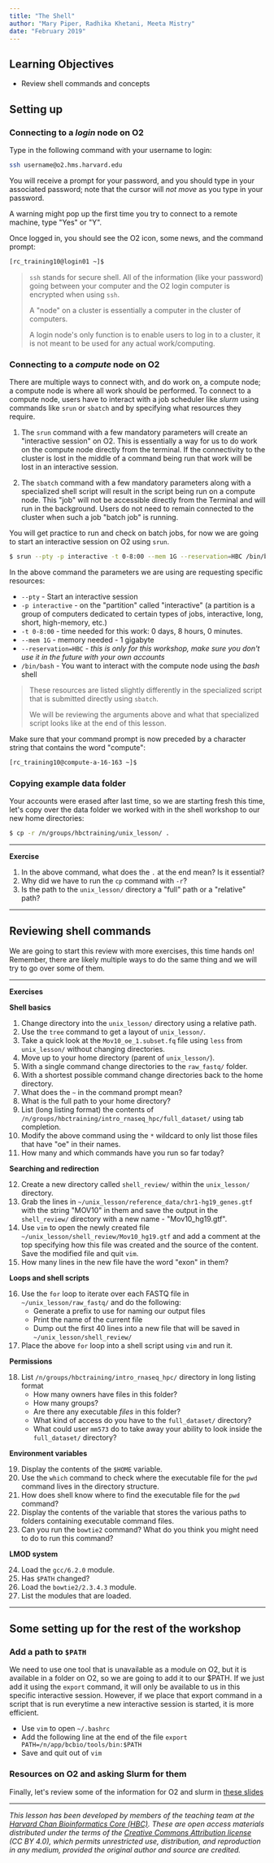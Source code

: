 ```yaml
---
title: "The Shell"
author: "Mary Piper, Radhika Khetani, Meeta Mistry"
date: "February 2019"
---
```


## Learning Objectives
- Review shell commands and concepts

## Setting up

### Connecting to a *login* node on O2

Type in the following command with your username to login:

```bash
ssh username@o2.hms.harvard.edu
```

You will receive a prompt for your password, and you should type in your associated password; note that the cursor will *not move* as you type in your password.

A warning might pop up the first time you try to connect to a remote machine, type "Yes" or "Y". 

Once logged in, you should see the O2 icon, some news, and the command prompt: 

```bash
[rc_training10@login01 ~]$ 
```

> `ssh` stands for secure shell. All of the information (like your password) going between your computer and the O2 login computer is encrypted when using `ssh`.
>
> A "node" on a cluster is essentially a computer in the cluster of computers.
>
> A login node's only function is to enable users to log in to a cluster, it is not meant to be used for any actual work/computing.

### Connecting to a *compute* node on O2

There are multiple ways to connect with, and do work on, a compute node; a compute node is where all work should be performed. To connect to a compute node, users have to interact with a job scheduler like *slurm* using commands like `srun` or `sbatch` and by specifying what resources they require.

1. The `srun` command with a few mandatory parameters will create an "interactive session" on O2. This is essentially a way for us to do work on the compute node directly from the terminal. If the connectivity to the cluster is lost in the middle of a command being run that work will be lost in an interactive session.

2. The `sbatch` command with a few mandatory parameters along with a specialized shell script will result in the script being run on a compute node. This "job" will not be accessible directly from the Terminal and will run in the background. Users do not need to remain connected to the cluster when such a job "batch job" is running.

You will get practice to run and check on batch jobs, for now we are going to start an interactive session on O2 using `srun`. 

```bash
$ srun --pty -p interactive -t 0-8:00 --mem 1G --reservation=HBC /bin/bash
```

In the above command the parameters we are using are requesting specific resources:
* `--pty` - Start an interactive session
* `-p interactive` - on the "partition" called "interactive" (a partition is a group of computers dedicated to certain types of jobs, interactive, long, short, high-memory, etc.)
* `-t 0-8:00` - time needed for this work: 0 days, 8 hours, 0 minutes.
* `--mem 1G` - memory needed - 1 gigabyte
* `--reservation=HBC` - *this is only for this workshop, make sure you don't use it in the future with your own accounts*
* `/bin/bash` - You want to interact with the compute node using the *bash* shell

> These resources are listed slightly differently in the specialized script that is submitted directly using `sbatch`.
>
> We will be reviewing the arguments above and what that specialized script looks like at the end of this lesson.

Make sure that your command prompt is now preceded by a character string that contains the word "compute":

```bash
[rc_training10@compute-a-16-163 ~]$
```

### Copying example data folder

Your accounts were erased after last time, so we are starting fresh this time, let's copy over the data folder we worked with in the shell workshop to our new home directories:

```bash
$ cp -r /n/groups/hbctraining/unix_lesson/ .
```

****

**Exercise**

1. In the above command, what does the `.` at the end mean? Is it essential?
2. Why did we have to run the `cp` command with `-r`?
3. Is the path to the `unix_lesson/` directory a "full" path or a "relative" path?

****

## Reviewing shell commands

We are going to start this review with more exercises, this time hands on! Remember, there are likely multiple ways to do the same thing and we will try to go over some of them.

****

**Exercises**

**Shell basics**

1. Change directory into the `unix_lesson/` directory using a relative path.
2. Use the `tree` command to get a layout of `unix_lesson/`.
3. Take a quick look at the `Mov10_oe_1.subset.fq` file using `less` from `unix_lesson/` without changing directories.
4. Move up to your home directory (parent of `unix_lesson/`).
5. With a single command change directories to the `raw_fastq/` folder.
6. With a shortest possible command change directories back to the home directory.
7. What does the `~` in the command prompt mean?
8. What is the full path to your home directory?
9. List (long listing format) the contents of `/n/groups/hbctraining/intro_rnaseq_hpc/full_dataset/` using tab completion.
10. Modify the above command using the `*` wildcard to only list those files that have "oe" in their names.
11. How many and which commands have you run so far today?

**Searching and redirection**

12. Create a new directory called `shell_review/` within the `unix_lesson/` directory.
13. Grab the lines in `~/unix_lesson/reference_data/chr1-hg19_genes.gtf` with the string "MOV10" in them and save the output in the `shell_review/` directory with a new name - "Mov10_hg19.gtf".
14. Use `vim` to open the newly created file `~/unix_lesson/shell_review/Mov10_hg19.gtf` and add a comment at the top specifying how this file was created and the source of the content. Save the modified file and quit `vim`.
15. How many lines in the new file have the word "exon" in them?

**Loops and shell scripts**

16. Use the `for` loop to iterate over each FASTQ file in `~/unix_lesson/raw_fastq/` and do the following:
      * Generate a prefix to use for naming our output files
      * Print the name of the current file
      * Dump out the first 40 lines into a new file that will be saved in `~/unix_lesson/shell_review/`
17. Place the above `for` loop into a shell script using `vim` and run it.

**Permissions**

18. List `/n/groups/hbctraining/intro_rnaseq_hpc/` directory in long listing format
      * How many owners have files in this folder?
      * How many groups?
      * Are there any executable *files* in this folder?
      * What kind of access do you have to the `full_dataset/` directory?
      * What could user `mm573` do to take away your ability to look inside the `full_dataset/` directory?

**Environment variables**

19. Display the contents of the `$HOME` variable.
20. Use the `which` command to check where the executable file for the `pwd` command lives in the directory structure.
21. How does shell know where to find the executable file for the `pwd` command?
22. Display the contents of the variable that stores the various paths to folders containing executable command files.
23. Can you run the `bowtie2` command? What do you think you might need to do to run this command?

**LMOD system**

24. Load the `gcc/6.2.0` module.
25. Has `$PATH` changed? 
26. Load the `bowtie2/2.3.4.3` module.
27. List the modules that are loaded.

****

## Some setting up for the rest of the workshop

### Add a path to `$PATH`

We need to use one tool that is unavailable as a module on O2, but it is available in a folder on O2, so we are going to add it to our $PATH. If we just add it using the `export` command, it will only be available to us in this specific interactive session. However, if we place that export command in a script that is run everytime a new interactive session is started, it is more efficient.

* Use `vim` to open `~/.bashrc`
* Add the following line at the end of the file `export PATH=/n/app/bcbio/tools/bin:$PATH`
* Save and quit out of `vim`

### Resources on O2 and asking Slurm for them

Finally, let's review some of the information for O2 and slurm in [these slides](https://hbctraining.github.io/Intro-to-rnaseq-hpc-salmon/lectures/HPC_intro_O2_review.pdf)

****

*This lesson has been developed by members of the teaching team at the [Harvard Chan Bioinformatics Core (HBC)](http://bioinformatics.sph.harvard.edu/). These are open access materials distributed under the terms of the [Creative Commons Attribution license](https://creativecommons.org/licenses/by/4.0/) (CC BY 4.0), which permits unrestricted use, distribution, and reproduction in any medium, provided the original author and source are credited.*

